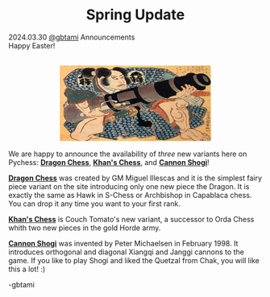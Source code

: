 <h1 align="center">Spring Update</h1>
<div class="meta-headline">
    <div class= "meta">
        <span class="text">2024.03.30</span>
        <span class="text"><a href="/@/gbtami">@gbtami</a></span>
        <span class="text">Announcements</span>
    </div>
    <div class= "headline">Happy Easter!</div>
</div>
</br>

<p align="center">
  <img src="https://github.com/gbtami/pychess-variants/blob/master/static/images/Kuniyoshi_Utagawa_The_actor_17.jpg" width="300" height="150">
</p>

We are happy to announce the availability of *three* new variants here on Pychess: [**Dragon Chess**](https://www.pychess.org/variants/dragon), [**Khan's Chess**](https://www.pychess.org/variants/khans), and [**Cannon Shogi**](https://www.pychess.org/variants/cannohshogi)!

[**Dragon Chess**](https://www.pychess.org/variants/dragon) was created by GM Miguel Illescas and it is the simplest fairy piece variant on the site introducing only one new piece the Dragon. It is exactly the same as Hawk in S-Chess or Archbishop in Capablaca chess. You can drop it any time you want to your first rank.

[**Khan's Chess**](https://www.pychess.org/variants/khans) is Couch Tomato's new variant, a successor to Orda Chess whith two new pieces in the gold Horde army.

[**Cannon Shogi**](https://www.pychess.org/variants/cannohshogi)  was invented by Peter Michaelsen in February 1998. It introduces orthogonal and diagonal Xiangqi and Janggi cannons to the game. If you like to play Shogi and liked the Quetzal from Chak, you will like this a lot! :)

-gbtami
